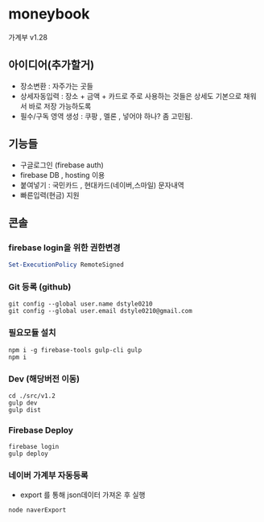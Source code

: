 # moneybook
가계부 v1.28

## 아이디어(추가할거)
- 장소변환 : 자주가는 곳들
- 상세자동입력 : 장소 + 금액 + 카드로 주로 사용하는 것들은 상세도 기본으로 채워서 바로 저장 가능하도록
- 필수/구독 영역 생성 : 쿠팡 , 멜론 , 넣어야 하나? 좀 고민됨.

## 기능들
- 구글로그인 (firebase auth)
- firebase DB , hosting 이용
- 붙여넣기 : 국민카드 , 현대카드(네이버,스마일) 문자내역
- 빠른입력(현금) 지원

## 콘솔
### firebase login을 위한 권한변경
```powershell
Set-ExecutionPolicy RemoteSigned
```
### Git 등록 (github)
```console
git config --global user.name dstyle0210
git config --global user.email dstyle0210@gmail.com
```

### 필요모듈 설치
```console
npm i -g firebase-tools gulp-cli gulp
npm i
```

### Dev (해당버전 이동)
```console
cd ./src/v1.2
gulp dev
gulp dist
```


### Firebase Deploy
```console
firebase login
gulp deploy
```

### 네이버 가계부 자동등록
- export 를 통해 json데이터 가져온 후 실행
```console
node naverExport
```
